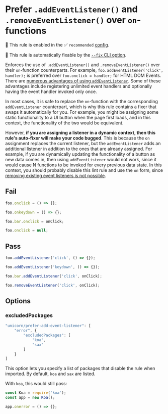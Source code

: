 # Prefer `.addEventListener()` and `.removeEventListener()` over `on`-functions

💼 This rule is enabled in the ✅ `recommended` [config](https://github.com/sindresorhus/eslint-plugin-unicorn#preset-configs-eslintconfigjs).

🔧 This rule is automatically fixable by the [`--fix` CLI option](https://eslint.org/docs/latest/user-guide/command-line-interface#--fix).

<!-- end auto-generated rule header -->
<!-- Do not manually modify this header. Run: `npm run fix:eslint-docs` -->

Enforces the use of `.addEventListener()` and `.removeEventListener()` over their `on`-function counterparts. For example, `foo.addEventListener('click', handler);` is preferred over `foo.onclick = handler;` for HTML DOM Events. There are [numerous advantages of using `addEventListener`](https://stackoverflow.com/questions/6348494/addeventlistener-vs-onclick/35093997#35093997). Some of these advantages include registering unlimited event handlers and optionally having the event handler invoked only once.

In most cases, it is safe to replace the `on`-function with the corresponding `addEventListener` counterpart, which is why this rule contains a fixer that swaps it automatically for you. For example, you might be assigning some static functionality to a UI button when the page first loads, and in this context, the functionality of the two would be equivalent.

However, __if you are assigning a listener in a dynamic context, then this rule's auto-fixer will make your code bugged__. This is because the `on` assignment replaces the current listener, but the `addEventListener` adds an additional listener in addition to the ones that are already assigned. For example, if you are dynamically updating the functionality of a button as new data comes in, then using `addEventListener` would not work, since it would cause N functions to be invoked for every previous data state. In this context, you should probably disable this lint rule and use the `on` form, since [removing existing event listeners is not possible](https://stackoverflow.com/questions/9251837/how-to-remove-all-listeners-in-an-element).

## Fail

```js
foo.onclick = () => {};
```

```js
foo.onkeydown = () => {};
```

```js
foo.bar.onclick = onClick;
```

```js
foo.onclick = null;
```

## Pass

```js
foo.addEventListener('click', () => {});
```

```js
foo.addEventListener('keydown', () => {});
```

```js
foo.bar.addEventListener('click', onClick);
```

```js
foo.removeEventListener('click', onClick);
```

## Options

### excludedPackages

```js
"unicorn/prefer-add-event-listener": [
	"error", {
		"excludedPackages": [
			"koa",
			"sax"
		]
	}
]
```

This option lets you specify a list of packages that disable the rule when imported. By default, `koa` and `sax` are listed.

With `koa`, this would still pass:

```js
const Koa = require('koa');
const app = new Koa();

app.onerror = () => {};
```
